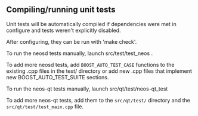 Compiling/running unit tests
------------------------------------

Unit tests will be automatically compiled if dependencies were met in configure
and tests weren't explicitly disabled.

After configuring, they can be run with 'make check'.

To run the neosd tests manually, launch src/test/test_neos .

To add more neosd tests, add `BOOST_AUTO_TEST_CASE` functions to the existing
.cpp files in the test/ directory or add new .cpp files that
implement new BOOST_AUTO_TEST_SUITE sections.

To run the neos-qt tests manually, launch src/qt/test/neos-qt_test

To add more neos-qt tests, add them to the `src/qt/test/` directory and
the `src/qt/test/test_main.cpp` file.

